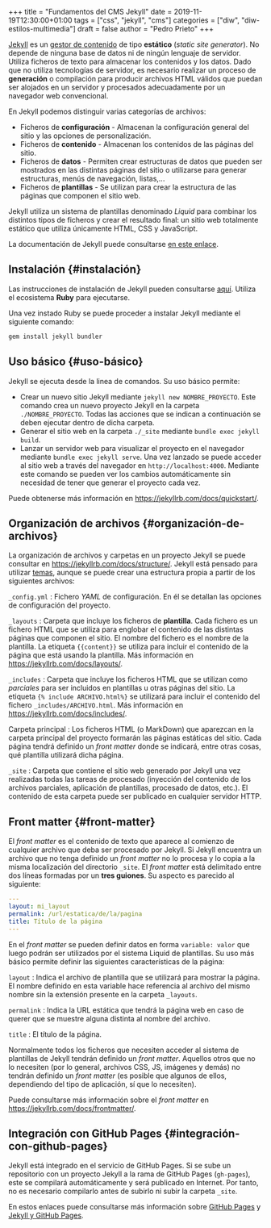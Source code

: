 +++
title = "Fundamentos del CMS Jekyll"
date = 2019-11-19T12:30:00+01:00
tags = ["css", "jekyll", "cms"]
categories = ["diw", "diw-estilos-multimedia"]
draft = false
author = "Pedro Prieto"
+++

[Jekyll](https://jekyllrb.com) es un [gestor de contenido](https://es.wikipedia.org/wiki/Sistema_de_gesti%C3%B3n_de_contenidos) de tipo **estático** (_static site generator_). No depende de ninguna base de datos ni de ningún lenguaje de servidor. Utiliza ficheros de texto para almacenar los contenidos y los datos. Dado que no utiliza tecnologías de servidor, es necesario realizar un proceso de **generación** o compilación para producir archivos HTML válidos que puedan ser alojados en un servidor y procesados adecuadamente por un navegador web convencional.

<!--more-->

En Jekyll podemos distinguir varias categorías de archivos:

-   Ficheros de **configuración** - Almacenan la configuración general del sitio y las opciones de personalización.
-   Ficheros de **contenido** - Almacenan los contenidos de las páginas del sitio.
-   Ficheros de **datos** - Permiten crear estructuras de datos que pueden ser mostrados en las distintas páginas del sitio o utilizarse para generar estructuras, menús de navegación, listas,...
-   Ficheros de **plantillas** - Se utilizan para crear la estructura de las páginas que componen el sitio web.

Jekyll utiliza un sistema de plantillas denominado _Liquid_ para combinar los distintos tipos de ficheros y crear el resultado final: un sitio web totalmente estático que utiliza únicamente HTML, CSS y JavaScript.

La documentación de Jekyll puede consultarse [en este enlace](https://jekyllrb.com/docs/).


## Instalación {#instalación}

Las instrucciones de instalación de Jekyll pueden consultarse [aquí](https://jekyllrb.com/docs/installation/). Utiliza el ecosistema **Ruby** para ejecutarse.

Una vez instado Ruby se puede proceder a instalar Jekyll mediante el siguiente comando:

```sh
gem install jekyll bundler
```


## Uso básico {#uso-básico}

Jekyll se ejecuta desde la linea de comandos. Su uso básico permite:

-   Crear un nuevo sitio Jekyll mediante `jekyll new NOMBRE_PROYECTO`. Este comando crea un nuevo proyecto Jekyll en la carpeta `./NOMBRE_PROYECTO`. Todas las acciones que se indican a continuación se deben ejecutar dentro de dicha carpeta.
-   Generar el sitio web en la carpeta `./_site` mediante `bundle exec jekyll build`.
-   Lanzar un servidor web para visualizar el proyecto en el navegador mediante `bundle exec jekyll serve`. Una vez lanzado se puede acceder al sitio web a través del navegador en `http://localhost:4000`. Mediante este comando se pueden ver los cambios automáticamente sin necesidad de tener que generar el proyecto cada vez.

Puede obtenerse más información en <https://jekyllrb.com/docs/quickstart/>.


## Organización de archivos {#organización-de-archivos}

La organización de archivos y carpetas en un proyecto Jekyll se puede consultar en <https://jekyllrb.com/docs/structure/>. Jekyll está pensado para utilizar [temas](https://jekyllrb.com/docs/themes/), aunque se puede crear una estructura propia a partir de los siguientes archivos:

`_config.yml`
: Fichero _YAML_ de configuración. En él se detallan las opciones de configuración del proyecto.

`_layouts`
: Carpeta que incluye los ficheros de **plantilla**. Cada fichero es un fichero HTML que se utiliza para englobar el contenido de las distintas páginas que componen el sitio. El nombre del fichero es el nombre de la plantilla. La etiqueta `{{content}}` se utiliza para incluir el contenido de la página que está usando la plantilla. Más información en <https://jekyllrb.com/docs/layouts/>.

`_includes`
: Carpeta que incluye los ficheros HTML que se utilizan como _parciales_ para ser incluidos en plantillas u otras páginas del sitio. La etiqueta `{% include ARCHIVO.html%}` se utilizará para incluir el contenido del fichero `_includes/ARCHIVO.html`. Más información en <https://jekyllrb.com/docs/includes/>.

Carpeta principal
: Los ficheros HTML (o MarkDown) que aparezcan en la carpeta principal del proyecto formarán las páginas estáticas del sitio. Cada página tendrá definido un _front matter_ donde se indicará, entre otras cosas, qué plantilla utilizará dicha página.

`_site`
: Carpeta que contiene el sitio web generado por Jekyll una vez realizadas todas las tareas de procesado (inyección del contenido de los archivos parciales, aplicación de plantillas, procesado de datos, etc.). El contenido de esta carpeta puede ser publicado en cualquier servidor HTTP.


## Front matter {#front-matter}

El _front matter_ es el contenido de texto que aparece al comienzo de cualquier archivo que deba ser procesado por Jekyll. Si Jekyll encuentra un archivo que no tenga definido un _front matter_ no lo procesa y lo copia a la misma localización del directorio `_site`. El _front matter_ está delimitado entre dos líneas formadas por un **tres guiones**. Su aspecto es parecido al siguiente:

```yaml
---
layout: mi_layout
permalink: /url/estatica/de/la/pagina
title: Título de la página
---
```

En el _front matter_ se pueden definir datos en forma `variable: valor` que luego podrán ser utilizados por el sistema Liquid de plantillas. Su uso más básico permite definir las siguientes características de la página:

`layout`
: Indica el archivo de plantilla que se utilizará para mostrar la página. El nombre definido en esta variable hace referencia al archivo del mismo nombre sin la extensión presente en la carpeta `_layouts`.

`permalink`
: Indica la URL estática que tendrá la página web en caso de querer que se muestre alguna distinta al nombre del archivo.

`title`
: El título de la página.

Normalmente todos los ficheros que necesiten acceder al sistema de plantillas de Jekyll tendrán definido un _front matter_. Aquellos otros que no lo necesiten (por lo general, archivos CSS, JS, imágenes y demás) no tendrán definido un _front matter_ (es posible que algunos de ellos, dependiendo del tipo de aplicación, sí que lo necesiten).

Puede consultarse más información sobre el _front matter_ en <https://jekyllrb.com/docs/frontmatter/>.


## Integración con GitHub Pages {#integración-con-github-pages}

Jekyll está integrado en el servicio de GitHub Pages. Si se sube un repositorio con un proyecto Jekyll a la rama de GitHub Pages (`gh-pages`), este se compilará automáticamente y será publicado en Internet. Por tanto, no es necesario compilarlo antes de subirlo ni subir la carpeta `_site`.

En estos enlaces puede consultarse más información sobre [GitHub Pages](https://pages.github.com/) y [Jekyll y GitHub Pages](https://help.github.com/articles/using-jekyll-as-a-static-site-generator-with-github-pages/).
